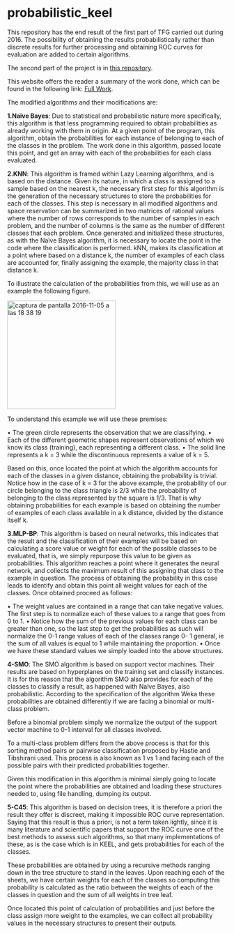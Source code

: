 # probabilistic_keel

This repository has the end result of the first part of TFG carried out during 2016. The possibility of obtaining the results probabilistically rather than discrete results for further processing and obtaining ROC curves for evaluation are added to certain algorithms.

The second part of the project is in [this repository](http://joseangeldiazg.github.io/tfg_roc_keel/). 

This website offers the reader a summary of the work done, which can be found in the following link: [Full Work](https://drive.google.com/open?id=0By8uWsmNWXG0anF1YXZOb3JFRUk).

The modified algorithms and their modifications are:

**1.Naïve Bayes**: Due to statistical and probabilistic nature more specifically, this algorithm is that less programming required to obtain probabilities as already working with them in origin. At a given point of the program, this algorithm, obtain  the probabilities for each instance of belonging to each of the classes in the problem. The work done in this algorithm, passed locate this point, and get an array with each of the probabilities for each class evaluated. 

**2.KNN**: This algorithm is framed within Lazy Learning algorithms, and is based on the distance. Given its nature, in which a class is assigned to a sample based on the nearest k, the necessary first step for this algorithm is the generation of the necessary structures to store the probabilities for each of the classes. This step is necessary in all modified algorithms and space reservation can be summarized in two matrices of rational values where the number of rows corresponds to the number of samples in each problem, and the number of columns is the same as the number of different classes that each problem. Once generated and initialized these structures, as with the Naïve Bayes algorithm, it is necessary to locate the point in the code where the classification is performed. kNN, makes its classification at a point where based on a distance k, the number of examples of each class are accounted for, finally assigning the example, the majority class in that distance k.


To illustrate the calculation of the probabilities from this, we will use as an example the following figure. 

<img width="249" alt="captura de pantalla 2016-11-05 a las 18 38 19" src="https://cloud.githubusercontent.com/assets/10519534/20032271/0d5fb1ba-a387-11e6-8ebf-f3a79ec65744.png">

To understand this example we will use these premises:

• The green circle represents the observation that we are classifying.
• Each of the different geometric shapes represent observations of which we know its class (training), each representing a different class.
• The solid line represents a k = 3 while the discontinuous represents a value of k = 5.

Based on this, once located the point at which the algorithm accounts for each of the classes in a given distance, obtaining the probability is trivial. Notice how in the case of k = 3 for the above example, the probability of our circle belonging to the class triangle is 2/3 while the probability of belonging to the class represented by the square is 1/3. That is why obtaining probabilities for each example is based on obtaining the number of examples of each class available in a k distance, divided by the distance itself k.


**3.MLP-BP**: This algorithm is based on neural networks, this indicates that the result and the classification of their examples will be based on calculating a score value or weight for each of the possible classes to be evaluated, that is, we simply repurpose this value to be given as probabilities. This algorithm reaches a point where it generates the neural network, and collects the maximum result of this assigning that class to the example in question. The process of obtaining the probability in this case leads to identify and obtain this point all weight values ​​for each of the classes. Once obtained proceed as follows:

• The weight values ​​are contained in a range that can take negative values. The first step is to normalize each of these values ​​to a range that goes from 0 to 1.
• Notice how the sum of the previous values ​​for each class can be greater than one, so the last step to get the probabilities as such will normalize the 0-1 range values ​​of each of the classes range 0- 1 general, ie the sum of all values ​​is equal to 1 while maintaining the proportion.
• Once we have these standard values we simply loaded into the above structures.


**4-SMO**: The SMO algorithm is based on support vector machines. Their results are based on hyperplanes on the training set and classify instances. It is for this reason that the algorithm SMO also provides for each of the classes to classify a result, as happened with Naïve Bayes, also probabilistic. According to the specification of the algorithm Weka these probabilities are obtained differently if we are facing a binomial or multi-class problem.

Before a binomial problem simply we normalize the output of the support vector machine to 0-1 interval for all classes involved.

To a multi-class problem differs from the above process is that for this sorting method pairs or pairwise classification proposed by Hastie and Tibshirani used. This process is also known as 1 vs 1 and facing each of the possible pairs with their predicted probabilities together.

Given this modification in this algorithm is minimal simply going to locate the point where the probabilities are obtained and loading these structures needed to, using file handling, dumping its output.

**5-C45**:  This algorithm is based on decision trees, it is therefore a priori the result they offer is discreet, making it impossible ROC curve representation. Saying that this result is thus a priori, is not a term taken lightly, since it is many literature and scientific papers that support the ROC curve one of the best methods to assess such algorithms, so that many implementations of these, as is the case which is in KEEL, and gets probabilities for each of the classes.

These probabilities are obtained by using a recursive methods ranging down in the tree structure to stand in the leaves. Upon reaching each of the sheets, we have certain weights for each of the classes so computing this probability is calculated as the ratio between the weights of each of the classes in question and the sum of all weights in tree leaf.

Once located this point of calculation of probabilities and just before the class assign more weight to the examples, we can collect all probability values ​​in the necessary structures to present their outputs.





